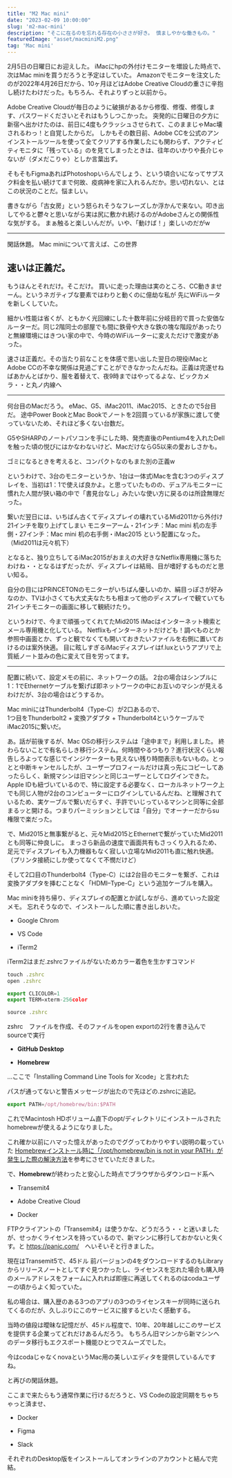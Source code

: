 ```yaml
---
title: "M2 Mac mini"
date: "2023-02-09 10:00:00"
slug: 'm2-mac-mini'
description: "そこに在るのを忘れる存在の小ささが好き。 慎ましやかな働きもの。"
featuredImage: "asset/macminiM2.png"
tag: 'Mac mini'
---
```

2月5日の日曜日にお迎えした。 iMacにhpの外付けモニターを増設した時点で、次はMac miniを買うだろうと予定はしていた。 Amazonでモニターを注文したのが2022年4月26日だから、10ヶ月ほどはAdobe Creative Cloudの重さに辛抱し続けたわけだった。もちろん、それよりずっと以前から。

Adobe Creative Cloudが毎日のように破損があるから修復、修復、修復します、パスワードくださいとそれはもうしつこかった。 突発的に日曜日の夕方に新宿へ出かけたのは、前日に4度もクラッシュさせられて、このままじゃMac壊されるわっ！と自覚したからだ。 しかもその数日前、Adobe CCを公式のアンインストールツールを使って全てクリアする作業したにも関わらず、アクティビティモニタに「残っている」のを見てしまったときは、往年のいかりや長介じゃないが（ダメだこりゃ）としか言葉出ず。

そもそもFigmaあればPhotoshopいらんでしょう、という頃合いになってサブスク料金を払い続けてまで何故、疫病神を家に入れるんだか。思い切れない、とはこの状況のことだ。悩ましい。

書きながら「古女房」という怒られそうなフレーズしか浮かんで来ない。叩き出してやると鬱々と思いながら実は尻に敷かれ続けるのがAdobeさんとの関係性な気がする。 まぁ触ると楽しいんだが。いや、「動けば！」楽しいのだがw

<hr>

<section style="margin-bottom: 2em;">
閑話休題。 Mac miniについて言えば、この世界
</section>



<h2>速いは正義だ。</h2>

もうほんとそれだけ。そこだけ。 買いに走った理由は実のところ、CC動きませーん。というネガティブな要素ではわりと動くのに億劫な私が 先にWiFiルータを新しくしていた。

細かい性能は省くが、ともかく光回線にした十数年前に分岐目的で買った安価なルーターだ。同じ2階同士の部屋でも間に鉄骨や大きな鉄の塊な階段があったりと無線環境にはきつい家の中で、今時のWiFiルーターに変えただけで激変があった。

速さは正義だ。その当たり前なことを体感で思い出した翌日の現役iMacとAdobe CCの不幸な関係は見過ごすことができなかったんだね。正義は完遂せねばあかんとばかり、服を着替えて、夜9時まではやってるよな、ビックカメラ・・と丸ノ内線へ

<hr>

何台目のMacだろう。 eMac、G5、iMac2011、iMac2015、ときたので5台目だ。 途中Power BookとMac Bookでノートを2回買っているが家族に渡して使っていないため、それほど多くない台数だ。

G5やSHARPのノートパソコンを手にした時、発売直後のPentium4を入れたDellを触った頃の悦びにはかなわないけど、MacだけならG5以来の愛おしさかも。

ゴミになるときを考えると、コンパクトなのもまた別の正義w

というわけで、3台のモニターというか、1台は一体式iMacを含む3つのディスプレイを、当初は1：1で使えば良かよ。と思っていたものの、デュアルモニターに慣れた人間が狭い箱の中で「書見台なし」みたいな使い方に戻るのは所詮無理だった。

繋いだ翌日には、いちばん古くてディスプレイの壊れているMid2011から外付け21インチを取り上げてしまい モニターアーム・21インチ：Mac mini 机の左手側・27インチ：Mac mini 机の右手側・iMac2015 という配置になった。（Mid2011は元々机下）

となると、独り立ちしてるiMac2015がおまえの大好きなNetflix専用機に落ちたわけね・・となるはずだったが、ディスプレイは結局、目が嗜好するものだと思い知る。

自分の目にはPRiNCETONのモニターがいちばん優しいのか、絹目っぽさが好みなのか、TVは小さくても大丈夫なたちも相まって他のディスプレイで観ていても21インチモニターの画面に移して観続けたり。

というわけで、今まで頑張ってくれてたMid2015 iMacはインターネット検索とメール専用機と化している。 Netflixもインターネットだけども！調べものとか参照中画面とか、ずっと観でなくても開いておきたいファイルを右側に置いておけるのは案外快適。 目に眩しすぎるiMacディスプレイはf.luxというアプリで上質紙ノート並みの色に変えて目を労ってます。

<hr>

配置に続いて、設定メモの前に、ネットワークの話。 2台の場合はシンプルに1：1でEthernetケーブルを繋げば即ネットワークの中にお互いのマシンが見えるわけだが、3台の場合はどうするか。

Mac miniにはThunderbolt4（Type-C）が2口あるので、　　　　　　　　　　　　　　　　　　　　　　　　　　　　　　　　　　　　　　　　　　　　　　　　　　　　　　　　　　　　　　　　　　　　　　　　　　　　　　　　　　　　　　　　　　　　　　　　　　　1つ目をThunderbolt2 + 変換アダプタ + Thunderbolt4というケーブルでiMac2015に繋いだ。

あ。話が前後するが、Mac OSの移行システムは「途中まで」利用しました。 終わらないことで有名らしき移行システム。何時間やるつもり？進行状況くらい報告しろよってな感じでインジケーターも見えない残り時間表示もないもの。とっとと中断キャンセルしたが、ユーザープロフィールだけは真っ先にコピーしてあったらしく、新規マシンは旧マシンと同じユーザーとしてログインできた。 Apple IDも紐づいているので、特に設定する必要なく、ローカルネットワーク上でも同じ人物が2台のコンピューターにログインしているんだね、と理解されているため、実ケーブルで繋いだらすぐ、手許でいじっているマシンと同等に全部まるッと開ける。つまりパーミッションとしては「自分」でオーナーだからsu権限で楽だった。

で、Mid2015と無事繋がると、元々Mid2015とEthernetで繋がっていたMid2011とも同等に仲良しに。 まっさら新品の速度で画面共有もさっくり入れるため、足元でディスプレイも入力機器もなく寂しい立場なMid2011も直に触れ快適。（プリンタ接続にしか使ってなくて不憫だけど）

そして2口目のThunderbolt4（Type-C）には2台目のモニターを繋ぎ、これは変換アダプタを挿むことなく「HDMI–Type-C」という追加ケーブルを購入。

Mac miniを持ち帰り、ディスプレイの配置とか試しながら、進めていった設定メモ。 忘れそうなので、インストールした順に書き出しおいた。

- Google Chrom

- VS Code

- iTerm2

iTerm2はまだ.zshrcファイルがないためカラー着色を生かすコマンド




```js
touch .zshrc
open .zshrc

export CLICOLOR=1
export TERM=xterm-256color

source .zshrc
```


zshrc　ファイルを作成、そのファイルをopen exportの2行を書き込んでsourceで実行

- **GitHub Desktop**

- **Homebrew**

…ここで「Installing Command Line Tools for Xcode」と言われた

パスが通ってないと警告メッセージが出たので先ほどの.zshrcに追記。


```js
export PATH=/opt/homebrew/bin:$PATH
```

これでMacintosh HDボリューム直下のopt/ディレクトリにインストールされたhomebrewが使えるようになりました。

これ確か以前にハマった憶えがあったのでググってわかりやすい説明の載っていた
<a href="https://chicog.me/posts/sr4qml2wg#google_vignette" target="_blank" rel="noopener noreferrer">Homebrewインストール時に「/opt/homebrew/bin is not in your PATH」が発生した際の解決方法</a>を参考にさせていただきました。

で、**Homebrew**が終わったと安心した時点でブラウザからダウンロード系へ

- Transemit4

- Adobe Creative Cloud

- Docker

FTPクライアントの「Transemit4」は使うかな、どうだろう・・と迷いましたが、せっかくライセンスを持っているので、新マシンに移行しておかないと失くす。と <a href="https://panic.com/" target="_blank" rel="noopener noreferrer">https://panic.com/</a>　へいそいそと行きました。




現在はTransemit5で、45ドル 前バージョンの4をダウンロードするのもLibraryからリリースノートとしてすぐ見つかったし、ライセンスを忘れた場合も購入時のメールアドレスをフォームに入れれば即座に再送してくれるのはcodaユーザーの頃からよく知っていた。

私の場合は、購入歴のある3つのアプリの3つのライセンスキーが同時に送られてくるのだが、久しぶりにこのサービスに接するといたく感動する。

当時の値段は曖昧な記憶だが、45ドル程度で、10年、20年越しにこのサービスを提供する企業ってどれだけあるんだろう。 もちろん旧マシンから新マシンへのデータ移行もエクスポート機能ひとつでスムーズでした。

今はcodaじゃなくnovaというMac用の美しいエディタを提供しているんですね。

と再びの閑話休題。

ここまで来たらもう通常作業に行けるだろうと、VS Codeの設定同期をちゃちゃっと済ませ、

- Docker

- Figma

- Slack

それぞれのDesktop版をインストールしてオンラインのアカウントと結んで完結。


